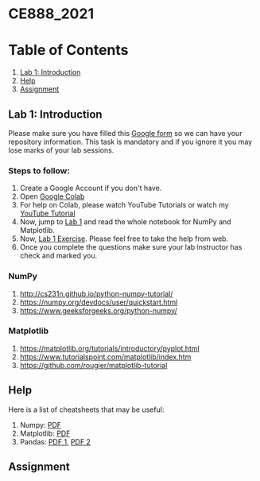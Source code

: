 # CE888_2021

# Table of Contents
1. [Lab 1: Introduction](#example)
2. [Help](#example2)
3. [Assignment](#third-example)


## Lab 1: Introduction

Please make sure you have filled this [Google form](https://forms.gle/iZdf6LSAjCz4EVYbA) so we can have your repository information. This task is mandatory and if you ignore it you may lose marks of your lab sessions.

### Steps to follow:

1. Create a Google Account if you don't have.
2. Open [Google Colab](https://colab.research.google.com/)
3. For help on Colab, please watch YouTube Tutorials or watch my [YouTube Tutorial](https://www.youtube.com/watch?v=Zwqy5ub_-00&list=PLIzq8uevSgtdhgCzajHUUESPifdw5ol1N)
4. Now, jump to [Lab 1](https://github.com/sagihaider/CE888_2021/tree/master/Lab_1) and read the whole notebook for NumPy and Matplotlib. 
5. Now, [Lab 1 Exercise](https://github.com/sagihaider/CE888_2021/blob/main/Lab_1/Exercise_Lab_1.ipynb). Please feel free to take the help from web.
6. Once you complete the questions make sure your lab instructor has check and marked you. 

### NumPy

1. http://cs231n.github.io/python-numpy-tutorial/ 
2. https://numpy.org/devdocs/user/quickstart.html
3. https://www.geeksforgeeks.org/python-numpy/

### Matplotlib

1. https://matplotlib.org/tutorials/introductory/pyplot.html
2. https://www.tutorialspoint.com/matplotlib/index.htm
3. https://github.com/rougier/matplotlib-tutorial 


## Help

Here is a list of cheatsheets that may be useful:

1. Numpy: [PDF](https://s3.amazonaws.com/assets.datacamp.com/blog_assets/Numpy_Python_Cheat_Sheet.pdf)
2. Matplotlib: [PDF](https://s3.amazonaws.com/assets.datacamp.com/blog_assets/Python_Matplotlib_Cheat_Sheet.pdf)
3. Pandas: [PDF 1](https://datacamp-community-prod.s3.amazonaws.com/dbed353d-2757-4617-8206-8767ab379ab3), [PDF 2](https://s3.amazonaws.com/assets.datacamp.com/blog_assets/Python_Pandas_Cheat_Sheet_2.pdf)


## Assignment
